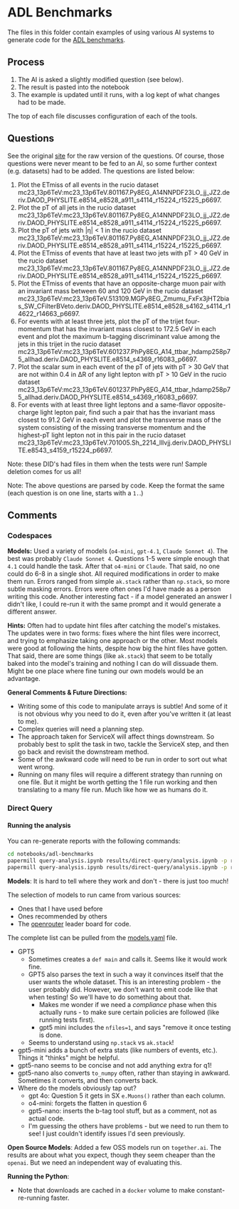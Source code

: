 # ADL Benchmarks

The files in this folder contain examples of using various AI systems to generate code for the [ADL benchmarks](https://github.com/iris-hep/adl-benchmarks-index).

## Process

1. The AI is asked a slightly modified question (see below).
1. The result is pasted into the notebook
1. The example is updated until it runs, with a log kept of what changes had to be made.

The top of each file discusses configuration of each of the tools.

## Questions

See the original [site](https://github.com/iris-hep/adl-benchmarks-index) for the raw version of the questions. Of course, those questions were never meant to be fed to an AI, so some further context (e.g. datasets) had to be added. The questions are listed below:

1. Plot the ETmiss of all events in the rucio dataset mc23_13p6TeV:mc23_13p6TeV.801167.Py8EG_A14NNPDF23LO_jj_JZ2.deriv.DAOD_PHYSLITE.e8514_e8528_a911_s4114_r15224_r15225_p6697.
1. Plot the pT of all jets in the rucio dataset mc23_13p6TeV:mc23_13p6TeV.801167.Py8EG_A14NNPDF23LO_jj_JZ2.deriv.DAOD_PHYSLITE.e8514_e8528_a911_s4114_r15224_r15225_p6697.
1. Plot the pT of jets with |η| < 1 in the rucio dataset mc23_13p6TeV:mc23_13p6TeV.801167.Py8EG_A14NNPDF23LO_jj_JZ2.deriv.DAOD_PHYSLITE.e8514_e8528_a911_s4114_r15224_r15225_p6697.
1. Plot the ETmiss of events that have at least two jets with pT > 40 GeV in the rucio dataset mc23_13p6TeV:mc23_13p6TeV.801167.Py8EG_A14NNPDF23LO_jj_JZ2.deriv.DAOD_PHYSLITE.e8514_e8528_a911_s4114_r15224_r15225_p6697.
1. Plot the ETmiss of events that have an opposite-charge muon pair with an invariant mass between 60 and 120 GeV in the rucio dataset mc23_13p6TeV:mc23_13p6TeV.513109.MGPy8EG_Zmumu_FxFx3jHT2bias_SW_CFilterBVeto.deriv.DAOD_PHYSLITE.e8514_e8528_s4162_s4114_r14622_r14663_p6697.
1. For events with at least three jets, plot the pT of the trijet four-momentum that has the invariant mass closest to 172.5 GeV in each event and plot the maximum b-tagging discriminant value among the jets in this trijet in the rucio dataset mc23_13p6TeV:mc23_13p6TeV.601237.PhPy8EG_A14_ttbar_hdamp258p75_allhad.deriv.DAOD_PHYSLITE.e8514_s4369_r16083_p6697.
1. Plot the scalar sum in each event of the pT of jets with pT > 30 GeV that are not within 0.4 in ΔR of any light lepton with pT > 10 GeV in the rucio dataset mc23_13p6TeV:mc23_13p6TeV.601237.PhPy8EG_A14_ttbar_hdamp258p75_allhad.deriv.DAOD_PHYSLITE.e8514_s4369_r16083_p6697.
1. For events with at least three light leptons and a same-flavor opposite-charge light lepton pair, find such a pair that has the invariant mass closest to 91.2 GeV in each event and plot the transverse mass of the system consisting of the missing transverse momentum and the highest-pT light lepton not in this pair in the rucio dataset mc23_13p6TeV:mc23_13p6TeV.701005.Sh_2214_lllvjj.deriv.DAOD_PHYSLITE.e8543_s4159_r15224_p6697.

Note: these DID's had files in them when the tests were run! Sample deletion comes for us all!

Note: The above questions are parsed by code. Keep the format the same (each question is on one line, starts with a `1.`.)

## Comments

### Codespaces

**Models:** Used a variety of models (`o4-mini`, `gpt-4.1`, `Claude Sonnet 4`). The best was probably `Claude Sonnet 4`. Questions 1-5 were simple enough that `4.1` could handle the task. After that `o4-mini` or `Claude`. That said, no one could do 6-8 in a single shot. All required modifications in order to make them run. Errors ranged from simple `ak.stack` rather than `np.stack`, so more subtle masking errors. Errors were often ones I'd have made as a person writing this code. Another interesting fact - if a model generated an answer I didn't like, I could re-run it with the same prompt and it would generate a different answer.

**Hints:** Often had to update hint files after catching the model's mistakes. The updates were in two forms: fixes where the hint files were incorrect, and trying to emphasize taking one approach or the other. Most models were good at following the hints, despite how big the hint files have gotten. That said, there are some things (like `ak.stack`) that seem to be totally baked into the model's training and nothing I can do will dissuade them. Might be one place where fine tuning our own models would be an advantage.

**General Comments & Future Directions:**

- Writing some of this code to manipulate arrays is subtle! And some of it is not obvious why you need to do it, even after you've written it (at least to me).
- Complex queries will need a planning step.
- The approach taken for ServiceX will affect things downstream. So probably best to split the task in two, tackle the ServiceX step, and then go back and revisit the downstream method.
- Some of the awkward code will need to be run in order to sort out what went wrong.
- Running on many files will require a different strategy than running on one file. But it might be worth getting the 1 file run working and then translating to a many file run. Much like how we as humans do it.

### Direct Query

#### Running the analysis

You can re-generate reports with the following commands:

```bash
cd notebooks/adl-benchmarks
papermill query-analysis.ipynb results/direct-query/analysis.ipynb -p results_dir direct-query
papermill query-analysis.ipynb results/direct-query/analysis.ipynb -p results_dir plan-query
```

**Models**: It is hard to tell where they work and don't - there is just too much!

The selection of models to run came from various sources:

- Ones that I have used before
- Ones recommended by others
- The [openrouter](https://openrouter.ai/rankings?category=programming#categories) leader board for code.

The complete list can be pulled from the [models.yaml](models.yaml) file.

- GPT5
  - Sometimes creates a `def main` and calls it. Seems like it would work fine.
  - GPT5 also parses the text in such a way it convinces itself that the user wants the whole dataset. This is an interesting problem - the user probably did. However, we don't want to emit code like that when testing! So we'll have to do something about that.
    - Makes me wonder if we need a *compliance* phase when this actually runs - to make sure certain policies are followed (like running tests first).
    - gpt5 mini includes the `nfiles=1`, and says "remove it once testing is done.
  - Seems to understand using `np.stack` vs `ak.stack`!
- gpt5-mini adds a bunch of extra stats (like numbers of events, etc.). Things it "thinks" might be helpful.
- gpt5-nano seems to be concise and not add anything extra for q1!
- gpt5-nano also converts `to_numpy` often, rather than staying in awkward. Sometimes it converts, and then converts back.
- Where do the models obviously tap out?
  - gpt 4o: Question 5 it gets in SX `e.Muons()` rather than each column.
  - o4-mini: forgets the flatten in question 6
  - gpt5-nano: inserts the b-tag tool stuff, but as a comment, not as actual code.
  - I'm guessing the others have problems - but we need to run them to see! I just couldn't identify issues I'd seen previously.

**Open Source Models**: Added a few OSS models run on `together.ai`. The results are about what you expect, though they seem cheaper than the `openai`. But we need an independent way of evaluating this.

**Running the Python**:

- Note that downloads are cached in a `docker` volume to make constant-re-running faster.
